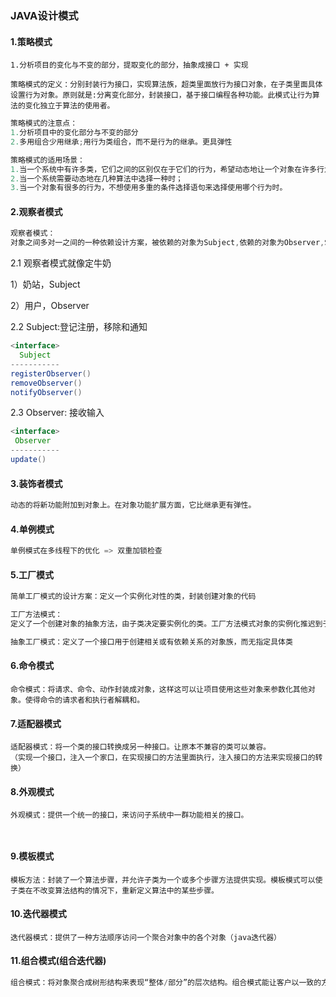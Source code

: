 ### JAVA设计模式

#### 1.策略模式

```
1.分析项目的变化与不变的部分，提取变化的部分，抽象成接口 + 实现
```

```
策略模式的定义：分别封装行为接口，实现算法族，超类里面放行为接口对象，在子类里面具体设置行为对象。原则就是:分离变化部分，封装接口，基于接口编程各种功能。此模式让行为算法的变化独立于算法的使用者。

```

```java
策略模式的注意点：
1.分析项目中的变化部分与不变的部分
2.多用组合少用继承;用行为类组合，而不是行为的继承。更具弹性

策略模式的适用场景：
1.当一个系统中有许多类，它们之间的区别仅在于它们的行为，希望动态地让一个对象在许多行为中选择一种行为时；
2.当一个系统需要动态地在几种算法中选择一种时；
3.当一个对象有很多的行为，不想使用多重的条件选择语句来选择使用哪个行为时。
```

#### 2.观察者模式

```java
观察者模式：
对象之间多对一之间的一种依赖设计方案，被依赖的对象为Subject,依赖的对象为Observer,Subject通知Observer变化
```

2.1 观察者模式就像定牛奶

1）奶站，Subject

2）用户，Observer

2.2 Subject:登记注册，移除和通知

```java
<interface>
  Subject
-----------
registerObserver()
removeObserver()
notifyObserver()
```

2.3 Observer: 接收输入

```java
<interface>
 Observer
-----------
update()
```

#### 3.装饰者模式

```java
动态的将新功能附加到对象上。在对象功能扩展方面，它比继承更有弹性。
```

#### 4.单例模式

```Java
单例模式在多线程下的优化 => 双重加锁检查
```

#### 5.工厂模式

```java
简单工厂模式的设计方案：定义一个实例化对性的类，封装创建对象的代码

工厂方法模式：
定义了一个创建对象的抽象方法，由子类决定要实例化的类。工厂方法模式对象的实例化推迟到子类

抽象工厂模式：定义了一个接口用于创建相关或有依赖关系的对象族，而无指定具体类
```

#### 6.命令模式

```
命令模式：将请求、命令、动作封装成对象，这样这可以让项目使用这些对象来参数化其他对象。使得命令的请求者和执行者解耦和。
```

#### 7.适配器模式

```
适配器模式：将一个类的接口转换成另一种接口。让原本不兼容的类可以兼容。
（实现一个接口，注入一个家口，在实现接口的方法里面执行，注入接口的方法来实现接口的转换）

```

#### 8.外观模式

```
外观模式：提供一个统一的接口，来访问子系统中一群功能相关的接口。



```

#### 9.模板模式

```
模板方法：封装了一个算法步骤，并允许子类为一个或多个步骤方法提供实现。模板模式可以使子类在不改变算法结构的情况下，重新定义算法中的某些步骤。
```

#### 10.迭代器模式

```
迭代器模式：提供了一种方法顺序访问一个聚合对象中的各个对象（java迭代器）
```

#### 11.组合模式(组合迭代器)

```java
组合模式：将对象聚合成树形结构来表现“整体/部分”的层次结构。组合模式能让客户以一致的方式来处理个别对象以及对象组合。也就是我们可以忽略对象组合与个体对象之间的差别。
```

